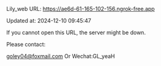 Lily_web URL: https://ae6d-61-165-102-156.ngrok-free.app

Updated at: 2024-12-10 09:45:47

If you cannot open this URL, the server might be down.

Please contact: 

goley04@foxmail.com Or Wechat:GL_yeaH